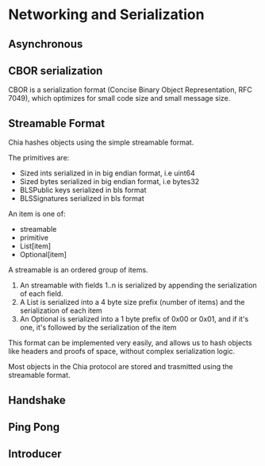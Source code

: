 # Networking and Serialization

## Asynchronous

## CBOR serialization

CBOR is a serialization format (Concise Binary Object Representation, RFC 7049), which optimizes for
small code size and small message size.

## Streamable Format
Chia hashes objects using the simple streamable format.

The primitives are:
* Sized ints serialized in in big endian format, i.e uint64
* Sized bytes serialized in big endian format, i.e bytes32
* BLSPublic keys serialized in bls format
* BLSSignatures serialized in bls format

An item is one of:
* streamable
* primitive
* List[item]
* Optional[item]

A streamable is an ordered group of items.

1. An streamable with fields 1..n is serialized by appending the serialization of each field.
2. A List is serialized into a 4 byte size prefix (number of items) and the serialization of each item
3. An Optional is serialized into a 1 byte prefix of 0x00 or 0x01, and if it's one, it's followed by the serialization of the item

This format can be implemented very easily, and allows us to hash objects like headers and proofs of space,
without complex serialization logic.

Most objects in the Chia protocol are stored and trasmitted using the streamable format.

## Handshake

## Ping Pong

## Introducer